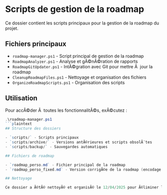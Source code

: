 # Scripts de gestion de la roadmap

Ce dossier contient les scripts principaux pour la gestion de la roadmap du projet.

## Fichiers principaux

- `roadmap-manager.ps1` - Script principal de gestion de la roadmap
- `RoadmapAnalyzer.ps1` - Analyse et gÃ©nÃ©ration de rapports
- `RoadmapGitUpdater.ps1` - IntÃ©gration avec Git pour mettre Ã  jour la roadmap
- `CleanupRoadmapFiles.ps1` - Nettoyage et organisation des fichiers
- `OrganizeRoadmapScripts.ps1` - Organisation des scripts

## Utilisation

Pour accÃ©der Ã  toutes les fonctionnalitÃ©s, exÃ©cutez :

```powershell
.\roadmap-manager.ps1
```plaintext
## Structure des dossiers

- `scripts/` - Scripts principaux
- `scripts/archive/` - Versions antÃ©rieures et scripts obsolÃ¨tes
- `scripts/backup/` - Sauvegardes automatiques

## Fichiers de roadmap

- `roadmap_perso.md` - Fichier principal de la roadmap
- `roadmap_perso_fixed.md` - Version corrigÃ©e de la roadmap (encodage UTF-8)

## Nettoyage

Ce dossier a Ã©tÃ© nettoyÃ© et organisÃ© le 12/04/2025 pour Ã©liminer les doublons et les fichiers obsolÃ¨tes.

